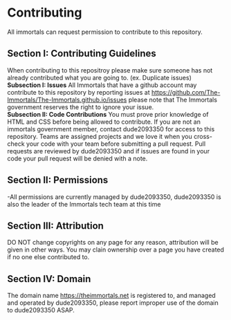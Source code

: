 # Contributing
All immortals can request permission to contribute to this repository.

## Section I: Contributing Guidelines
When contributing to this repositroy please make sure someone has not already contributed what you are going to. (ex. Duplicate issues)
<br />
<strong>Subsection I: Issues</strong>
All Immortals that have a github account may contribute to this repository by  reporting issues at <a>https://github.com/The-Immortals/The-Immortals.github.io/issues</a>
please note that The Immortals government reserves the right to ignore your issue.
<br />
<strong>Subsection II: Code Contributions</strong>
You must prove prior knowledge of HTML and CSS before being allowed to contribute. If you are not an immortals government member, contact dude2093350
for access to this repository. Teams are assigned projects and we love it when you cross-check your code with your team before submitting a pull request.
Pull requests are reviewed by dude2093350 and if issues are found in your code your pull request will be denied with a note.

## Section II: Permissions
-All permissions are currently managed by dude2093350, dude2093350 is also the leader of the Immortals tech team at this time

## Section III: Attribution
DO NOT change copyrights on any page for any reason, attribution will be given in other ways. You may clain ownership over a page you have created
if no one else contributed to.

## Section IV: Domain
The domain name https://theimmortals.net is registered to, and managed and operated by dude2093350, please report improper use of the
domain to dude2093350 ASAP.
